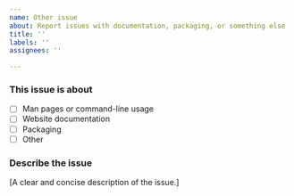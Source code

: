 ```yaml
---
name: Other issue
about: Report issues with documentation, packaging, or something else
title: ''
labels: ''
assignees: ''

---
```

<!--
Before submitting, please search open and closed issues at
https://github.com/TheLocehiliosan/yadm/issues to avoid duplication.
-->

### This issue is about

* [ ] Man pages or command-line usage
* [ ] Website documentation
* [ ] Packaging
* [ ] Other

### Describe the issue

[A clear and concise description of the issue.]
